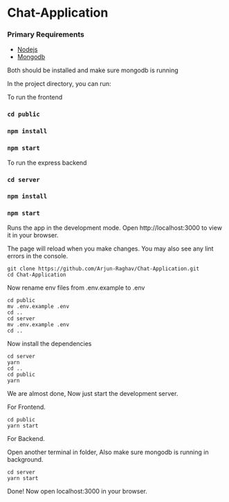 # Chat-Application


### Primary Requirements
- [Nodejs](https://nodejs.org/en/download)
- [Mongodb](https://www.mongodb.com/docs/manual/administration/install-community/)

Both should be installed and make sure mongodb is running

In the project directory, you can run:

To run the frontend
### `cd public`
### `npm install`
### `npm start`

To run the express backend
### `cd server`
### `npm install`
### `npm start`

Runs the app in the development mode.
Open http://localhost:3000 to view it in your browser.

The page will reload when you make changes.
You may also see any lint errors in the console.

```shell
git clone https://github.com/Arjun-Raghav/Chat-Application.git
cd Chat-Application
```

Now rename env files from .env.example to .env
```shell
cd public
mv .env.example .env
cd ..
cd server
mv .env.example .env
cd ..
```


Now install the dependencies
```shell
cd server
yarn
cd ..
cd public
yarn
```
We are almost done, Now just start the development server.

For Frontend.
```shell
cd public
yarn start
```
For Backend.

Open another terminal in folder, Also make sure mongodb is running in background.
```shell
cd server
yarn start
```

Done! Now open localhost:3000 in your browser.

